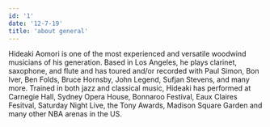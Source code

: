 ```yaml
---
id: '1'
date: '12-7-19'
title: 'about general'
---
```

Hideaki Aomori is one of the most experienced and versatile woodwind musicians of his generation. Based in Los Angeles, he plays clarinet, saxophone, and flute and has toured and/or recorded with Paul Simon, Bon Iver, Ben Folds, Bruce Hornsby, John Legend, Sufjan Stevens, and many more. Trained in both jazz and classical music, Hideaki has performed at Carnegie Hall, Sydney Opera House, Bonnaroo Festival, Eaux Claires Fesitval, Saturday Night Live, the Tony Awards, Madison Square Garden and many other NBA arenas in the US. 
